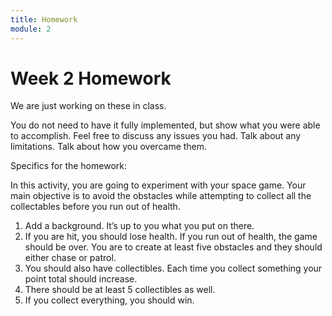```yaml
---
title: Homework
module: 2
---
```


# Week 2 Homework

We are just working on these in class.

You do not need to have it fully implemented, but show what you were able to accomplish.  Feel free to discuss any issues you had.  Talk about any limitations.  Talk about how you overcame them.

Specifics for the homework:

In this activity, you are going to experiment with your space game. Your main objective is to avoid the obstacles while attempting to collect all the collectables before you run out of health.

1.	Add a background. It’s up to you what you put on there.
2.	If you are hit, you should lose health. If you run out of health, the game should be over. You are to create at least five obstacles and they should either chase or patrol.
3.	You should also have collectibles.  Each time you collect something your point total should increase.
4.	There should be at least 5 collectibles as well.
5.	If you collect everything, you should win.